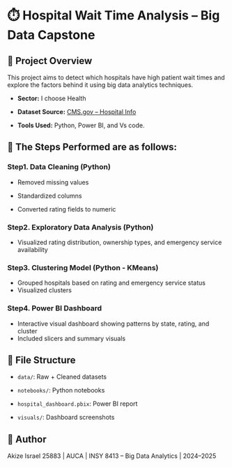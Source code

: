 # ⏱️ Hospital Wait Time Analysis – Big Data Capstone

## 🎯 Project Overview
This project aims to detect which hospitals have high patient wait times and explore the factors behind it using big data analytics techniques.

- **Sector:**  I choose Health

- **Dataset Source:** [CMS.gov – Hospital Info](https://data.cms.gov/provider-data/dataset/xubh-q36u)

- **Tools Used:** Python, Power BI, and Vs code.

## 🧪  The Steps Performed are as follows:

### Step1. Data Cleaning (Python)

- Removed missing values
  
- Standardized columns
  
- Converted rating fields to numeric

### Step2. Exploratory Data Analysis (Python)

- Visualized rating distribution, ownership types, and emergency service availability

### Step3. Clustering Model (Python - KMeans)

- Grouped hospitals based on rating and emergency service status
- Visualized clusters

### Step4. Power BI Dashboard

- Interactive visual dashboard showing patterns by state, rating, and cluster
- Included slicers and summary visuals


## 📁 File Structure

- `data/`: Raw + Cleaned datasets

- `notebooks/`: Python notebooks

- `hospital_dashboard.pbix`: Power BI report

- `visuals/`: Dashboard screenshots

## 📌 Author

Akize Israel  25883 | AUCA | INSY 8413 – Big Data Analytics | 2024–2025
